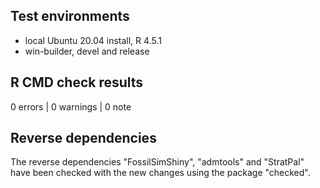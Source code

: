 ## Test environments
* local Ubuntu 20.04 install, R 4.5.1
* win-builder, devel and release

## R CMD check results

0 errors | 0 warnings | 0 note

## Reverse dependencies

The reverse dependencies "FossilSimShiny", "admtools" and "StratPal" have been checked with the new changes using the package "checked".

